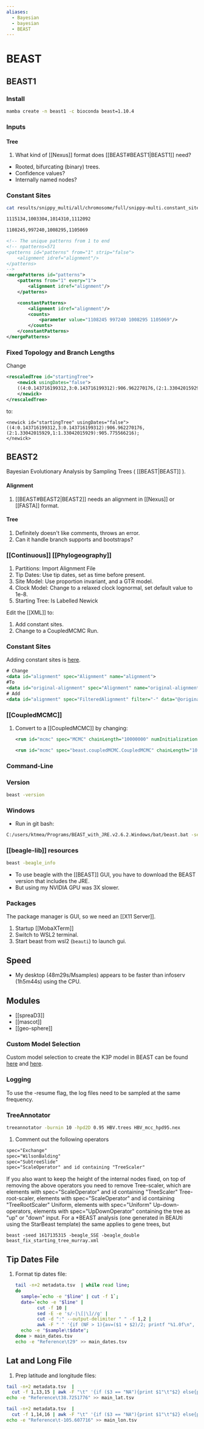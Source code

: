 ```yaml
---
aliases:
  - Bayesian
  - bayesian
  - BEAST
---
```


# BEAST

## BEAST1

### Install

```bash
mamba create -n beast1 -c bioconda beast=1.10.4
```

### Inputs

#### Tree
1. What kind of [[Nexus]] format does [[BEAST#BEAST1|BEAST1]] need?
  - Rooted, bifurcating (binary) trees.
  - Confidence values?
  - Internally named nodes?

### Constant Sites

```bash
cat results/snippy_multi/all/chromosome/full/snippy-multi.constant_sites.txt

1115134,1003304,1014310,1112092

1108245,997240,1008295,1105069
```

```xml
<!-- The unique patterns from 1 to end                                       -->
<!-- npatterns=571 
<patterns id="patterns" from="1" strip="false">
	<alignment idref="alignment"/>
</patterns>
-->
<mergePatterns id="patterns">
	<patterns from="1" every="1">
		<alignment idref="alignment"/>
	</patterns>

	<constantPatterns>
		<alignment idref="alignment"/>
		<counts>
			<parameter value="1108245 997240 1008295 1105069"/>
		</counts>
	</constantPatterns>
</mergePatterns>
```

### Fixed Topology and Branch Lengths

Change
```xml
<rescaledTree id="startingTree">
	<newick usingDates="false">
	((4:0.143716199312,3:0.143716199312):906.962270176,(2:1.33042015929,1:1.33042015929):905.775566216);
	</newick>
</rescaledTree>
```
to:
```
<newick id="startingTree" usingDates="false">
((4:0.143716199312,3:0.143716199312):906.962270176,(2:1.33042015929,1:1.33042015929):905.775566216);
</newick>
```

## BEAST2

Bayesian Evolutionary Analysis by Sampling Trees ( [[BEAST|BEAST]] ).


#### Alignment

1. [[BEAST#BEAST2|BEAST2]] needs an alignment in [[Nexus]] or [[FASTA]] format.

#### Tree

1. Definitely doesn't like comments, throws an error.
1. Can it handle branch supports and bootstraps?

### [[Continuous]] [[Phylogeography]]

1. Partitions: Import Alignment File
1. Tip Dates: Use tip dates, set as time before present.
1. Site Model: Use proportion invariant, and a GTR model.
1. Clock Model: Change to a relaxed clock lognormal, set default value to 1e-8.
1. Starting Tree: Is Labelled Newick

Edit the [[XML]] to:
1. Add constant sites.
1. Change to a CoupledMCMC Run.

### Constant Sites

Adding constant sites is [here](https://www.beast2.org/2019/07/18/ascertainment-correction.html).


```xml
# Change
<data id="alignment" spec="Alignment" name="alignment">
#To
<data id="original-alignment" spec="Alignment" name="original-alignment">	
# Add
<data id="alignment" spec="FilteredAlignment" filter="-" data="@original-alignment" constantSiteWeights="1108245 997240 1008295 1105069"/>	
```

### [[CoupledMCMC]]

1. Convert to a [[CoupledMCMC]] by changing:
	```xml
	<run id="mcmc" spec="MCMC" chainLength="10000000" numInitializationAttempts="10">
	
	<run id="mcmc" spec="beast.coupledMCMC.CoupledMCMC" chainLength="10000000" chains="4" target="0.234" logHeatedChains="true" deltaTemperature="0.1" optimise="true" resampleEvery="1000" >
	```

### Command-Line

### Version

```bash
beast -version
```

### Windows

- Run in git bash:
```bash
C:/users/ktmea/Programs/BEAST_with_JRE.v2.6.2.Windows/bat/beast.bat -seed 1154791454 -threads -1 -beagle_GPU -beagle_double modern.xml
```

### [[beagle-lib]] resources

```bash
beast -beagle_info
```

- To use beagle with the [[BEAST]] GUI, you have to download the BEAST version that includes the JRE.
- But using my NVIDIA GPU was 3X slower.

### Packages

The package manager is GUI, so we need an [[X11 Server]]. 

1. Startup [[MobaXTerm]] 
2. Switch to WSL2 terminal.
3. Start beast from wsl2 (```beauti```) to launch gui.

## Speed

- My desktop (48m29s/Msamples) appears to be faster than infoserv (1h5m44s) using the CPU.

## Modules

- [[spreaD3]]
- [[mascot]]
- [[geo-sphere]]

### Custom Model Selection
Custom model selection to create the K3P model in BEAST can be found [here](https://beast.community/custom_substitution_models#k3p-unequal-frequencies) and [here](https://github.com/BEAST2-Dev/bModelTest/wiki/How-to-use-bModelTest). 

### Logging

To use the -resume flag, the log files need to be sampled at the same frequency.

### TreeAnnotator

```bash
treeannotator -burnin 10 -hpd2D 0.95 HBV.trees HBV_mcc_hpd95.nex
```

1. Comment out the following operators
```xml
spec="Exchange"
spec="WilsonBalding"
spec="SubtreeSlide"
spec="ScaleOperator" and id containing "TreeScaler"
```


If you also want to keep the height of the internal nodes fixed, on top of removing the above operators you need to remove
Tree-scaler, which are elements with spec="ScaleOperator" and id containing "TreeScaler"
Tree-root-scaler, elements with spec="ScaleOperator" and id containing "TreeRootScaler"
Uniform, elements with spec="Uniform"
Up-down-operators, elements with spec="UpDownOperator" containing the tree as "up" or "down" input.
For a *BEAST analysis (one generated in BEAUti using the StarBeast template) the same applies to gene trees, but


```
beast -seed 1617135315 -beagle_SSE -beagle_double beast_fix_starting_tree_murray.xml
```


## Tip Dates File

1. Format tip dates file:
	```bash
	tail -n+2 metadata.tsv  | while read line;
	do
	  sample=`echo -e "$line" | cut -f 1`;
	  date=`echo -e "$line" |
	        cut -f 10 |
			sed -E -e 's/-|\[|\]//g' |
			cut -d ":" --output-delimiter " " -f 1,2 | 
			awk -F " " '{if (NF > 1){av=($1 + $2)/2; printf "%1.0f\n", av} else {print $1}}'`;
	  echo -e "$sample\t$date";
	done > main_dates.tsv
	echo -e "Reference\t29" >> main_dates.tsv
	```
	
## Lat and Long File

1. Prep latitude and longitude files:
```bash
tail -n+2 metadata.tsv  | 
  cut -f 1,13,15 | awk -F "\t" '{if ($3 == "NA"){print $1"\t"$2} else{print $1"\t"$3}}' > main_lat.tsv
echo -e "Reference\t38.7251776" >> main_lat.tsv

tail -n+2 metadata.tsv  | 
  cut -f 1,14,16 | awk -F "\t" '{if ($3 == "NA"){print $1"\t"$2} else{print $1"\t"$3}}' > main_lon.tsv
echo -e "Reference\t-105.607716" >> main_lon.tsv
```
